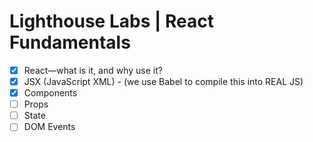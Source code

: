 # Lighthouse Labs | React Fundamentals

* [X] React—what is it, and why use it?
* [X] JSX (JavaScript XML) - (we use Babel to compile this into REAL JS)
* [X] Components
* [ ] Props
* [ ] State
* [ ] DOM Events
